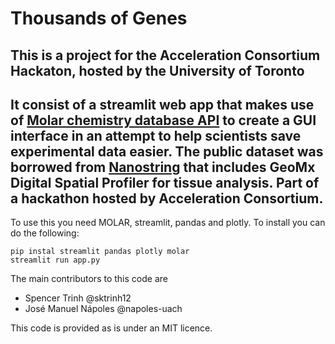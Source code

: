 # Thousands of Genes
## This is a project for the Acceleration Consortium Hackaton, hosted by the University of Toronto

## It consist of a streamlit web app that makes use of [Molar chemistry database API](https://github.com/aspuru-guzik-group/molar) to create a GUI interface in an attempt to help scientists save experimental data easier. The public dataset was borrowed from [Nanostring](https://www.nanostring.com/) that includes GeoMx Digital Spatial Profiler for tissue analysis. Part of a hackathon hosted by Acceleration Consortium.

To use this you need MOLAR, streamlit, pandas and plotly. To install you can do the following:




```
pip instal streamlit pandas plotly molar
streamlit run app.py
 ```
 
The main contributors to this code are 
* Spencer Trinh @sktrinh12
* José Manuel Nápoles @napoles-uach

This code is provided as is under an MIT licence.
